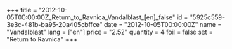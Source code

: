 +++
title = "2012-10-05T00:00:00Z_Return_to_Ravnica_Vandalblast_[en]_false"
id = "5925c559-3e3c-481b-ba95-20a405cbffce"
date = "2012-10-05T00:00:00Z"
name = "Vandalblast"
lang = ["en"]
price = "2.52"
quantity = 4
foil = false
set = "Return to Ravnica"
+++
